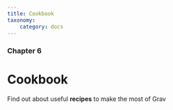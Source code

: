 ```yaml
---
title: Cookbook
taxonomy:
    category: docs
---
```


### Chapter 6

# Cookbook

Find out about useful **recipes** to make the most of Grav
